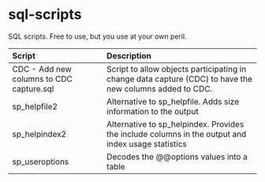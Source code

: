 sql-scripts
===========

SQL scripts.  Free to use, but you use at your own peril.

| Script | Description |
|:--------|:-------------|
| CDC - Add new columns to CDC capture.sql | Script to allow objects participating in change data capture (CDC) to have the new columns added to CDC. |
| sp_helpfile2 | Alternative to sp_helpfile.  Adds size information to the output |
| sp_helpindex2 | Alternative to sp_helpindex.  Provides the include columns in the output and index usage statistics |
| sp_useroptions | Decodes the @@options values into a table |
